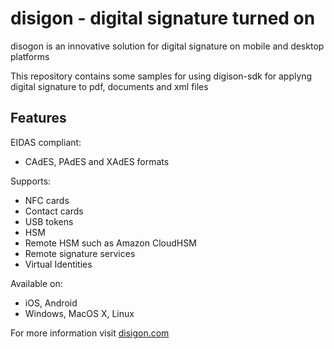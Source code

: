 # disigon - digital signature turned on

disogon is an innovative solution for digital signature on mobile and desktop platforms

This repository contains some samples for using digison-sdk for applyng digital signature to pdf, documents and xml files

## Features
EIDAS compliant:
- CAdES, PAdES and XAdES formats

Supports:
- NFC cards
- Contact cards
- USB tokens
- HSM
- Remote HSM such as Amazon CloudHSM
- Remote signature services
- Virtual Identities

Available on:
- iOS, Android
- Windows, MacOS X, Linux

For more information visit [disigon.com](https://www.disigon.com)